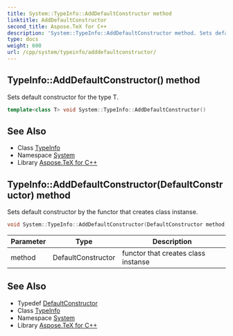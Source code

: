 ```yaml
---
title: System::TypeInfo::AddDefaultConstructor method
linktitle: AddDefaultConstructor
second_title: Aspose.TeX for C++
description: 'System::TypeInfo::AddDefaultConstructor method. Sets default constructor for the type T in C++.'
type: docs
weight: 600
url: /cpp/system/typeinfo/adddefaultconstructor/
---
```

## TypeInfo::AddDefaultConstructor() method


Sets default constructor for the type T.

```cpp
template<class T> void System::TypeInfo::AddDefaultConstructor()
```

## See Also

* Class [TypeInfo](../)
* Namespace [System](../../)
* Library [Aspose.TeX for C++](../../../)
## TypeInfo::AddDefaultConstructor(DefaultConstructor) method


Sets default constructor by the functor that creates class instanse.

```cpp
void System::TypeInfo::AddDefaultConstructor(DefaultConstructor method)
```


| Parameter | Type | Description |
| --- | --- | --- |
| method | DefaultConstructor | functor that creates class instanse |

## See Also

* Typedef [DefaultConstructor](../defaultconstructor/)
* Class [TypeInfo](../)
* Namespace [System](../../)
* Library [Aspose.TeX for C++](../../../)
